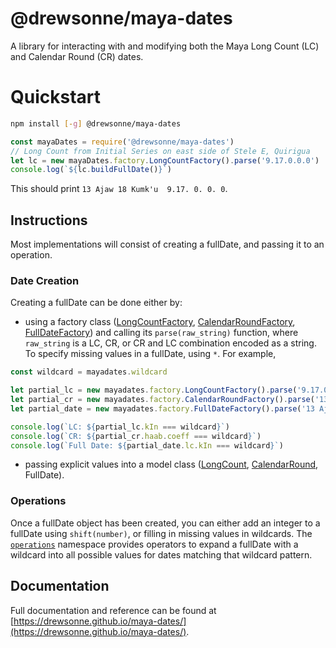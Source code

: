 # @drewsonne/maya-dates

A library for interacting with and modifying both the Maya Long Count (LC)
and Calendar Round (CR) dates.

# Quickstart
```sh
npm install [-g] @drewsonne/maya-dates
```

```javascript
const mayaDates = require('@drewsonne/maya-dates')
// Long Count from Initial Series on east side of Stele E, Quirigua
let lc = new mayaDates.factory.LongCountFactory().parse('9.17.0.0.0')
console.log(`${lc.buildFullDate()}`)
```
This should print `13 Ajaw 18 Kumk'u  9.17. 0. 0. 0`.

## Instructions

Most implementations will consist of creating a fullDate, and passing it to an operation.

### Date Creation
Creating a fullDate can be done either by:

 - using a factory class ([LongCountFactory](https://drewsonne.github.io/maya-dates/class/src/factory/long-count.js~LongCountFactory.html),
 [CalendarRoundFactory](https://drewsonne.github.io/maya-dates/class/src/factory/calendar-round.js~CalendarRoundFactory.html),
 [FullDateFactory](https://drewsonne.github.io/maya-dates/class/src/factory/full-date.js~FullDateFactory.html))
 and calling its `parse(raw_string)` function, where `raw_string` is a LC, CR,
 or CR and LC combination encoded as a string. To specify missing values in a
 fullDate, using `*`. For example,
 ```javascript
const wildcard = mayadates.wildcard

let partial_lc = new mayadates.factory.LongCountFactory().parse('9.17.0.0.*')
let partial_cr = new mayadates.factory.CalendarRoundFactory().parse('13 Ajaw * Kumk\'u')
let partial_date = new mayadates.factory.FullDateFactory().parse('13 Ajaw * Kumk\'u 9.17.0.0.*')

console.log(`LC: ${partial_lc.kIn === wildcard}`)
console.log(`CR: ${partial_cr.haab.coeff === wildcard}`)
console.log(`Full Date: ${partial_date.lc.kIn === wildcard}`)
```


 - passing explicit values into a model class ([LongCount](https://drewsonne.github.io/maya-dates/class/src/lc/long-count.js~LongCount.html),
 [CalendarRound](https://drewsonne.github.io/maya-dates/class/src/cr/calendar-round.js~CalendarRound.html),
 FullDate).

### Operations
Once a fullDate object has been created, you can either add an integer to a fullDate
using `shift(number)`, or filling in missing values in wildcards. The
[`operations`](https://drewsonne.github.io/maya-dates/identifiers.html#operations)
namespace provides operators to expand a fullDate with a wildcard into all possible
values for dates matching that wildcard pattern.

## Documentation

Full documentation and reference can be found at
[https://drewsonne.github.io/maya-dates/](https://drewsonne.github.io/maya-dates/).

